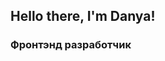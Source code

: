 ## Hello there, I'm Danya!
### Фронтэнд разработчик


<!--
### Languages and tools

![React](https://img.shields.io/badge/-react-090909?style=for-the-badge&logo=react)  
![JavaScript](https://img.shields.io/badge/-JavaScript-090909?style=for-the-badge&logo=JavaScript)
![C#](https://img.shields.io/badge/C%23-239120?style=for-the-badge&logo=c-sharp&logoColor=white)

-->


<!--

![SQL](https://img.shields.io/badge/-sql-090909?style=for-the-badge&logo=mysql)
![Typescript](https://img.shields.io/badge/-Typescript-090909?style=for-the-badge&logo=typescript)
![Golang](https://img.shields.io/badge/-go-090909?style=for-the-badge&logo=go)
![SQL](https://img.shields.io/badge/-sql-090909?style=for-the-badge&logo=mysql)


-->


<!--
**DanyaMarkov/DanyaMarkov** is a ✨ _special_ ✨ repository because its `README.md` (this file) appears on your GitHub profile.

Here are some ideas to get you started:

- 🔭 I’m currently working on ...
- 🌱 I’m currently learning ...
- 👯 I’m looking to collaborate on ...
- 🤔 I’m looking for help with ...
- 💬 Ask me about ...
- 📫 How to reach me: ...
- 😄 Pronouns: ...
- ⚡ Fun fact: ...
-->
